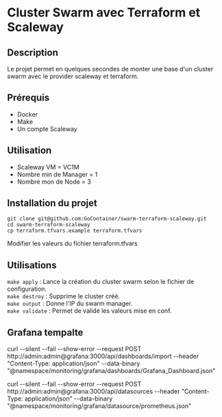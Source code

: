 # Cluster Swarm avec Terraform et Scaleway

## Description

Le projet permet en quelques secondes de monter une base d'un cluster swarm avec le provider scaleway et terraform.

## Prérequis
- Docker
- Make
- Un compte Scaleway

## Utilisation

- Scaleway VM = VC1M
- Nombre min de Manager = 1
- Nombre mon de Node = 3 

## Installation du projet
  
```
git clone git@github.com:GoContainer/swarm-terraform-scaleway.git
cd swarm-terraform-scaleway
cp terraform.tfvars.example terraform.tfvars 
```

Modifier les valeurs du fichier terraform.tfvars 

## Utilisations 

``make apply`` : Lance la création du cluster swarm selon le fichier de configuration.   
``make destroy`` : Supprime le cluster créé.  
``make output`` : Donne l'IP du swarm manager.  
``make validate`` : Permet de validé les valeurs mise en conf.

## Grafana tempalte 


curl --silent --fail --show-error --request POST http://admin:admin@grafana:3000/api/dashboards/import --header "Content-Type: application/json" --data-binary "@namespace/monitoring/grafana/dashboards/Grafana_Dashboard.json"

curl --silent --fail --show-error --request POST http://admin:admin@grafana:3000/api/datasources --header "Content-Type: application/json" --data-binary "@namespace/monitoring/grafana/datasource/prometheus.json"
